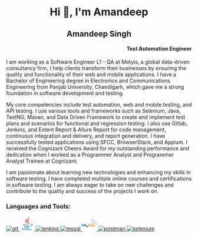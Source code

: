 <h1 align="center">Hi 👋, I'm Amandeep </h1>
<h2 align="center">Amandeep Singh</h2>
<h4 align="right">Test Automation Engineer</h4>

<body>
  <p>I am working as a Software Engineer L1 - QA at Metyis, a global data-driven consultancy firm, I help clients transform their businesses by ensuring the quality and functionality of their web and mobile applications. I have a Bachelor of Engineering degree in Electronics and Communications Engineering from Panjab University, Chandigarh, which gave me a strong foundation in software development and testing.

My core competencies include test automation, web and mobile testing, and API testing. I use various tools and frameworks such as Selenium, Java, TestNG, Maven, and Data Driven Framework to create and implement test plans and scenarios for functional and regression testing. I also use Gitlab, Jenkins, and Extent Report & Allure Report for code management, continuous integration and delivery, and report generation. I have successfully tested applications using SFCC, BrowserStack, and Appium. I received the Cognizant Cheers Award for my outstanding performance and dedication when I worked as a Programmer Analyst and Programmer Analyst Trainee at Cognizant.

I am passionate about learning new technologies and enhancing my skills in software testing. I have completed multiple online courses and certifications in software testing. I am always eager to take on new challenges and contribute to the quality and success of the projects I work on. </p>
</body>


<p align="left">
</p>

<h3 align="left">Languages and Tools:</h3>
<p align="left"> <a href="https://git-scm.com/" target="_blank" rel="noreferrer"> <img src="https://www.vectorlogo.zone/logos/git-scm/git-scm-icon.svg" alt="git" width="40" height="40"/> </a> <a href="https://www.java.com" target="_blank" rel="noreferrer"> <img src="https://raw.githubusercontent.com/devicons/devicon/master/icons/java/java-original.svg" alt="java" width="40" height="40"/> </a> <a href="https://www.jenkins.io" target="_blank" rel="noreferrer"> <img src="https://www.vectorlogo.zone/logos/jenkins/jenkins-icon.svg" alt="jenkins" width="40" height="40"/> </a> <a href="https://www.microsoft.com/en-us/sql-server" target="_blank" rel="noreferrer"> <img src="https://www.svgrepo.com/show/303229/microsoft-sql-server-logo.svg" alt="mssql" width="40" height="40"/> </a> <a href="https://www.mysql.com/" target="_blank" rel="noreferrer"> <img src="https://raw.githubusercontent.com/devicons/devicon/master/icons/mysql/mysql-original-wordmark.svg" alt="mysql" width="40" height="40"/> </a> <a href="https://postman.com" target="_blank" rel="noreferrer"> <img src="https://www.vectorlogo.zone/logos/getpostman/getpostman-icon.svg" alt="postman" width="40" height="40"/> </a> <a href="https://www.selenium.dev" target="_blank" rel="noreferrer"> <img src="https://raw.githubusercontent.com/detain/svg-logos/780f25886640cef088af994181646db2f6b1a3f8/svg/selenium-logo.svg" alt="selenium" width="40" height="40"/> </a> </p>
